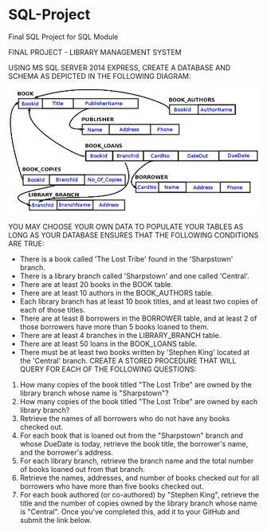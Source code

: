 # SQL-Project
Final SQL Project for SQL Module

FINAL PROJECT - LIBRARY MANAGEMENT SYSTEM

USING MS SQL SERVER 2014 EXPRESS, CREATE A DATABASE AND SCHEMA AS DEPICTED IN THE FOLLOWING DIAGRAM:

![Database Schematic](https://github.com/kgaughan1/SQL/blob/master/Showcase_Projects/Project_2_Library_Database/DBFinalDiagram.png?raw=true)

YOU MAY CHOOSE YOUR OWN DATA TO POPULATE YOUR TABLES AS LONG AS YOUR DATABASE ENSURES THAT THE FOLLOWING CONDITIONS ARE TRUE:
- There is a book called 'The Lost Tribe' found in the 'Sharpstown' branch.
- There is a library branch called 'Sharpstown' and one called 'Central'.
- There are at least 20 books in the BOOK table.
- There are at least 10 authors in the BOOK_AUTHORS table.
- Each library branch has at least 10 book titles, and at least two copies of each of those titles.
- There are at least 8 borrowers in the BORROWER table, and at least 2 of those borrowers have more than 5 books loaned to them.
- There are at least 4 branches in the LIBRARY_BRANCH table.
- There are at least 50 loans in the BOOK_LOANS table.
- There must be at least two books written by 'Stephen King' located at the 'Central' branch.
CREATE A STORED PROCEDURE THAT WILL QUERY FOR EACH OF THE FOLLOWING QUESTIONS:
1. How many copies of the book titled "The Lost Tribe" are owned by the library branch whose name is "Sharpstown"?
2. How many copies of the book titled "The Lost Tribe" are owned by each library branch?
3. Retrieve the names of all borrowers who do not have any books checked out.
4. For each book that is loaned out from the "Sharpstown" branch and whose DueDate is today, retrieve the book title, the borrower's name, and the borrower's address.
5. For each library branch, retrieve the branch name and the total number of books loaned out from that branch.
6. Retrieve the names, addresses, and number of books checked out for all borrowers who have more than five books checked out.
7. For each book authored (or co-authored) by "Stephen King", retrieve the title and the number of copies owned by the library branch whose name is "Central".
Once you've completed this, add it to your GitHub and submit the link below.
